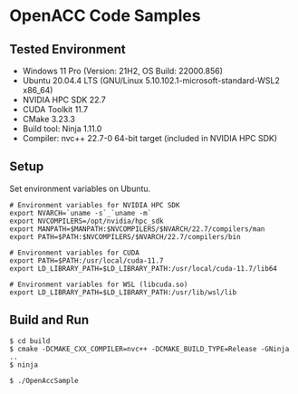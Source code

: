 # OpenACC Code Samples

## Tested Environment
- Windows 11 Pro (Version: 21H2, OS Build: 22000.856)
- Ubuntu 20.04.4 LTS (GNU/Linux 5.10.102.1-microsoft-standard-WSL2 x86_64)
- NVIDIA HPC SDK 22.7
- CUDA Toolkit 11.7
- CMake 3.23.3
- Build tool: Ninja 1.11.0
- Compiler: nvc++ 22.7-0 64-bit target (included in NVIDIA HPC SDK)

## Setup
Set environment variables on Ubuntu.

```
# Environment variables for NVIDIA HPC SDK
export NVARCH=`uname -s`_`uname -m`
export NVCOMPILERS=/opt/nvidia/hpc_sdk
export MANPATH=$MANPATH:$NVCOMPILERS/$NVARCH/22.7/compilers/man
export PATH=$PATH:$NVCOMPILERS/$NVARCH/22.7/compilers/bin

# Environment variables for CUDA
export PATH=$PATH:/usr/local/cuda-11.7
export LD_LIBRARY_PATH=$LD_LIBRARY_PATH:/usr/local/cuda-11.7/lib64

# Environment variables for WSL (libcuda.so)
export LD_LIBRARY_PATH=$LD_LIBRARY_PATH:/usr/lib/wsl/lib
```

## Build and Run
```
$ cd build
$ cmake -DCMAKE_CXX_COMPILER=nvc++ -DCMAKE_BUILD_TYPE=Release -GNinja ..
$ ninja
```
```
$ ./OpenAccSample
```
